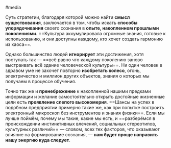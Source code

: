 #media 

Суть стратегии, благодаря которой можно найти **смысл существования**, заключается в том, чтобы искать **способы упорядочивания** своего сознания в **опыте, накопленном прошлыми поколениями**. ==Культура аккумулировала огромные знания, готовые к использованию, и они доступны каждому, кто хочет создать гармонию из хаоса==.

Однако большинство людей **игнорирует** эти достижения, хотя поступать так — ==всё равно что каждому поколению заново выстраивать всё здание человеческой культуры==. Ни один человек в здравом уме не захочет повторно **изобретать колесо**, огонь, электричество и миллион других объектов, знания о которых мы получаем в процессе обучения.

Точно так же и **пренебрежение** к накопленной нашими предками информации и желание самостоятельно открыть достойные жизненные цели есть **проявление слепого высокомерия**. ==Шансы на успех в подобном предприятии примерно такие же, как при попытке построить электронный микроскоп без инструментов и знания физики==. Если мы лучше поймём, почему мы такие, какие мы есть, и ==разберёмся в происхождении инстинктивных влечений, социальных стереотипов, культурных различий== — словом, всех тех факторов, что оказывают влияние на формирование сознания, — **нам будет проще направить нашу энергию куда следует**.